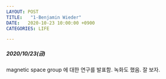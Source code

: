 ```yaml
---
LAYOUT: POST
TITLE:   "1-Benjamin Wieder"
DATE:   2020-10-23 10:00:00 +0900
CATEGORIES: LIFE

---
```




#####  2020/10/23(금)


magnetic space group 에 대한 연구를 발표함. 녹화도 했음. 잘 보자. 

